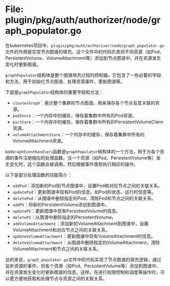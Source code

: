 # File: plugin/pkg/auth/authorizer/node/graph_populator.go

在kubernetes项目中，`plugin/pkg/auth/authorizer/node/graph_populator.go`文件的作用是实现节点图谱的填充。这个文件中的代码负责将不同资源（如Pod、PersistentVolume、VolumeAttachment等）添加到节点图谱中，并在资源发生变化时更新图谱。

`graphPopulator`结构体是整个图谱填充过程的控制器。它包含了一些必要的字段和方法，用于初始化节点图谱、处理资源事件、更新图谱等。

下面是`graphPopulator`结构体的重要字段和方法：

- `clusterGraph`：表示整个集群的节点图谱，用来保存各个节点及其关联的资源。
- `podStore`：一个内存中的缓存，保存着集群中所有的Pod资源。
- `pvcStore`：一个内存中的缓存，保存着集群中所有的PersistentVolumeClaim资源。
- `volumeAttachmentStore`：一个内存中的缓存，保存着集群中所有的VolumeAttachment资源。

`AddGraphEventHandlers`函数是`graphPopulator`结构体的一个方法，用于为各个资源的事件注册相应的处理函数。当一个资源（如Pod、PersistentVolume等）发生变化时，这个函数会被调用，然后根据事件类型执行相应的操作。

以下是部分处理函数的功能简介：

- `addPod`：添加新的Pod到节点图谱中，设置Pod和对应节点之间的关联关系。
- `updatePod`：更新图谱中现有Pod的信息，如Pod的状态、运行时信息等。
- `deletePod`：从图谱中删除指定的Pod，清除Pod和节点之间的关联关系。
- `addPV`：将新的PersistentVolume添加到图谱中。
- `updatePV`：更新图谱中现有PersistentVolume的信息。
- `deletePV`：从图谱中删除指定的PersistentVolume。
- `addVolumeAttachment`：添加新的VolumeAttachment到图谱中，设置VolumeAttachment和对应节点之间的关联关系。
- `updateVolumeAttachment`：更新图谱中现有VolumeAttachment的信息。
- `deleteVolumeAttachment`：从图谱中删除指定的VolumeAttachment，清除VolumeAttachment和节点之间的关联关系。

总的来说，`graph_populator.go`文件中的代码实现了节点图谱的填充逻辑，通过监听资源的事件，将各个资源（如Pod、PersistentVolume等）添加到图谱中，并在资源发生变化时更新图谱的信息。这样，在进行权限控制和调度等操作时，可以更方便地获取和处理节点与资源之间的关联关系。

